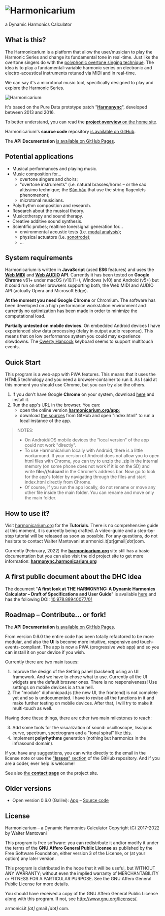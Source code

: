 # ![Harmonicarium](https://harmonicarium.org/harmonicarium_logo.png "Harmonicarium, a Dynamic Harmonics Calculator")
a Dynamic Harmonics Calculator

## What is this?
The Harmonicarium is a platform that allow the user/musician to play the Harmonic Series and change its
fundamental tone in real-time. Just like the overtone singers do with the
[polyphonic overtone singing technique](https://www.youtube.com/watch?v=haz6W7p8xjM). The idea is to play
a fundamental-variable harmonic series on electronic and electro-acoustical instruments retuned via MIDI
and in real-time.

We can say it's a microtonal music tool, specifically designed to play and explore the Harmonic Series.

![Harmonicarium](https://harmonicarium.org/wp-content/uploads/slide003.jpg)

It's based on the Pure Data prototype patch "**[Harmonync](https://github.com/IndustrieCreative/Harmonync)**",
developed between 2013 and 2016.

To better understand, you can read the [**project overview** on the home site](https://harmonicarium.org/project-overview/).

Harmonicarium's **source code** repository [is available on GitHub](https://github.com/IndustrieCreative/Harmonicarium).

The **API Documentation** [is available on GitHub Pages](https://industriecreative.github.io/Harmonicarium/).

## Potential applications
* Musical performances and playing music.
* Music composition for...
  * overtone singers and choirs;
  * "overtone instruments" (i.e. natural brasses/horns – or the sax altissimo technique;
    the [Đàn bầu](https://en.wikipedia.org/wiki/%C4%90%C3%A0n_b%E1%BA%A7u) that use the string flageolets
    phenomenon);
  * microtonal musicians.
* Polyrhythm composition and research.
* Research about the musical theory.
* Musicotherapy and sound therapy.
* Creative additive sound synthesis.
* Scientific probes; realtime tone/signal generation for...
  * environmental acoustic tests (i.e. [modal analysis](https://en.wikipedia.org/wiki/Modal_analysis));
  * physical  actuators (i.e. [sonotrode](https://en.wikipedia.org/wiki/Sonotrode));
  * ...

## System requirements
Harmonicarium is written in **JavaScript** (used **ES6** features) and uses the
**[Web MIDI](https://www.w3.org/TR/webmidi/)** and **[Web AUDIO](https://www.w3.org/TR/webaudio/) API**.
Currently it has been tested on **Google Chrome** v61+ under macOS (v10.11+), Windows (v10) and Android (v5+)
but it could run on other browsers supporting both, the Web MIDI and AUDIO API (actually Opera and Microsoft
Edge).

**At the moment you need Google Chrome** or Chromium. The software has been developed on a high performance
workstation environment and currently no optimization has been made in order to minimize the computational load. 

**Partially untested on mobile devices**. On embedded Android devices I have experienced slow data processing
(delay in output audio response). This means that on low performance system you could may experience slowdowns.
The [Qwerty Hancock](https://github.com/stuartmemo/qwerty-hancock) keyboard seems to support multitouch events.

## Quick Start
This program is a web-app with PWA features. This means that it uses the HTML5 technology and you need a
browser-container to run it. As I said at this moment you should use Chrome, but you can try also the others.

1. If you don't have Google **Chrome** on your system, download
   [here](https://www.google.com/chrome/browser/desktop/index.html) and install it.
2. Run the app's URL in the browser. You can:
   * open the online version **[harmonicarium.org/app](https://harmonicarium.org/app)**;
   * download [the sources](https://github.com/IndustrieCreative/Harmonicarium/zipball/master)
     from GitHub and open "index.html" to run a local instance of the app.

> NOTES:
> * On Android/iOS mobile devices the "local version" of the app could not work "directly".
> * To use Harmonicarium locally with Android, there is a little workaround. If your version of Android does
    not allow you to open html files with Chrome, you can try to unzip the .zip in the internal memory
    (on some phone does not work if it is on the SD) and write **file:///sdcard** in the Chrome's address bar.
    Now go to look for the app's folder by navigating through the files and start index.html directly from Chrome.
> * Of course, if you run the app locally, do not rename or move any other file inside the main folder.
    You can rename and move only the main folder.
  
## How to use it?
Visit [harmonicarium.org](https://harmonicarium.org/) for the **Tutorials**.
There is no comprehensive guide at this moment, it is currently being drafted.
A video-guide and a step-by-step tutorial will be released as soon as possible.
For any questions, do not hesitate to contact Walter Mantovani at armonici.it[*at*]gmail[*dot*]com.

Currently (February, 2022) the **[harmonicarium.org](https://harmonicarium.org/)** site still has a basic
documentation but you can also visit the old project site to get more information:
**[harmonync.harmonicarium.org](https://harmonync.harmonicarium.org)**

## A first public document about the DHC idea
The document "**A first look at THE HARMONYNC: A Dynamic Harmonics Calculator – Draft of Specifications and
User Guide**" is available [here](https://harmonync.harmonicarium.org/a_first_look_at_the_harmonync.pdf) and
has the following DOI: [10.978.88940077/01](https://dx.doi.org/10.978.88940077/01)

## Roadmap – Contribute... or fork!
The **API Documentation** [is available on GitHub Pages](https://industriecreative.github.io/Harmonicarium/).

From version 0.6.0 the entire code has been totally refactored to be more modular, and also the **UI**
is become more intuitive, responsive and touch-events-compliant.
The app is now a PWA (progressive web app) and so you can install it on your device if you wish.

Currently there are two main issues:

  1. Improve the design of the Setting panel (backend) using an UI framework. And we have to chose what to use.
     Currently all the UI widgets are the default broswer ones. There is no responsiveness! Use settings on
     mobile devices is a true hell.
  2. The "module" diphonicpad.js (the new UI, the frontend) is not complete yet and so is undocumented.
     I have to revise all the functions in it and make further testing on mobile devices. After that, I will
     try to make it multi-touch as well.

Having done these things, there are other two main milestones to reach:
  
  3. Add some tools for the visualization of sound: oscilloscope, lissajous curve, spectrum, spectrogram and
     a "tonal spiral" like [this](https://suonoterapia.org/overtones/).
  4. Implement **polyrhythms** generation (nothing but harmonics in the infrasound domain).
  
If you have any suggestions, you can write directly to the email in the license note or use the
["**Issues**" section](https://github.com/IndustrieCreative/Harmonicarium/issues) of the GitHub repository.
And if you are a coder, ever help is welcome!

See also [the **contact page**](https://harmonicarium.org/contacts/) on the project site.

## Older versions
* Open version 0.6.0 (Galilei): [App](https://harmonicarium.org/apps/galilei/) – [Source code](https://github.com/IndustrieCreative/Harmonicarium/tree/v0.6.0)

## License
Harmonicarium – a Dynamic Harmonics Calculator
Copyright (C) 2017-2022 by Walter Mantovani

This program is free software: you can redistribute it and/or modify it under the terms of the
**GNU Affero General Public License** as published by the Free Software Foundation, either version 3 of the
License, or (at your option) any later version.

This program is distributed in the hope that it will be useful, but WITHOUT ANY WARRANTY; without even the
implied warranty of MERCHANTABILITY or FITNESS FOR A PARTICULAR PURPOSE. See the GNU Affero General Public
License for more details.

You should have received a copy of the GNU Affero General Public License along with this program.  If not,
see <http://www.gnu.org/licenses/>.

armonici.it *[at]* gmail *[dot]* com.